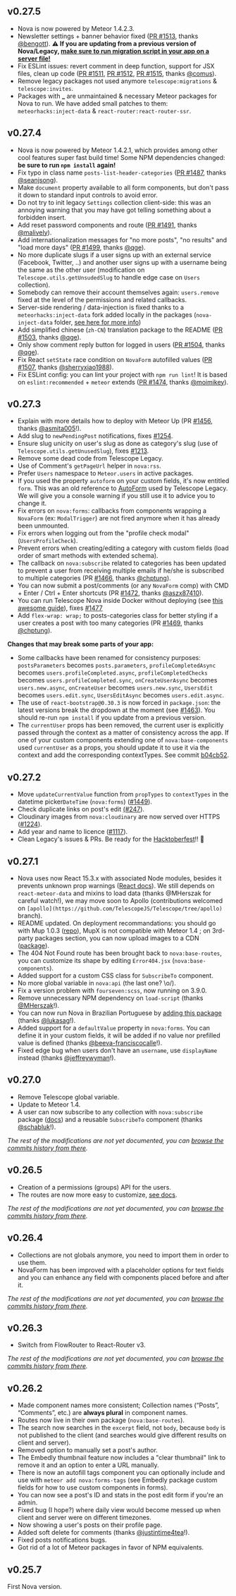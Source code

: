 ## v0.27.5

- Nova is now powered by Meteor 1.4.2.3.
- Newsletter settings + banner behavior fixed ([PR #1513](https://github.com/TelescopeJS/Telescope/pull/1513), thanks [@bengott](https://github.com/bengott)). **⚠️ If you are updating from a previous version of Nova/Legacy, [make sure to run migration script in your app on a server file!](https://github.com/bengott/Telescope/blob/e714aab27b323aee5ddbb97a5ece01a3cdc0e76f/packages/_nova-migrations/lib/server/migrations.js#L746-L782)**
- Fix ESLint issues: revert comment in deep function, support for JSX files, clean up code ([PR #1511](https://github.com/TelescopeJS/Telescope/pull/1511), [PR #1512](https://github.com/TelescopeJS/Telescope/pull/1512), [PR #1515](https://github.com/TelescopeJS/Telescope/pull/1515), thanks [@comus](https://github.com/comus)).
- Remove legacy packages not used anymore `telescope:migrations` & `telescope:invites`.
- Packages with **_** are unmaintained & necessary Meteor packages for Nova to run. We have added small patches to them: `meteorhacks:inject-data` & `react-router:react-router-ssr`.

## v0.27.4

- Nova is now powered by Meteor 1.4.2.1, which provides among other cool features super fast build time! Some NPM dependencies changed: **be sure to run `npm install` again!**
- Fix typo in class name `posts-list-header-categories` ([PR #1487](https://github.com/TelescopeJS/Telescope/pull/1487), thanks [@seanjsong](https://github.com/seanjsong)).
- Make `document` property available to all form components, but don't pass it down to standard input controls to avoid error.
- Do not try to init legacy `Settings` collection client-side: this was an annoying warning that you may have got telling something about a forbidden insert.
- Add reset password components and route ([PR #1491](https://github.com/TelescopeJS/Telescope/pull/1491), thanks [@malively](https://github.com/malively)).
- Add internationalization messages for "no more posts", "no results" and "load more days" ([PR #1499](https://github.com/TelescopeJS/Telescope/pull/1499), thanks [@qge](https://github.com/qge)).
- No more duplicate slugs if a user signs up with an external service (Facebook, Twitter, ..) and another user signs up with a username being the same as the other user (modification on `Telescope.utils.getUnsudedSlug` to handle edge case on `Users` collection).
- Somebody can remove their account themselves again: `users.remove` fixed at the level of the permissions and related callbacks.
- Server-side rendering / data-injection is fixed thanks to a `meteorhacks:inject-data` fork added locally in the packages (`nova-inject-data` folder, [see here for more info](https://github.com/TelescopeJS/Telescope/commit/f988686653b21896c3f5d321f30c34c1b5778628#diff-8f4ee0b18f5c4673b79684ee3c7d2430))
- Add simplified chinese (`zh-CN`) translation package to the README ([PR #1503](https://github.com/TelescopeJS/Telescope/pull/1503), thanks [@qge](https://github.com/qge)).
- Only show comment reply button for logged in users ([PR #1504](https://github.com/TelescopeJS/Telescope/pull/1504), thanks [@qge](https://github.com/qge)).
- Fix React `setState` race condition on `NovaForm` autofilled values ([PR #1507](https://github.com/TelescopeJS/Telescope/pull/1507), thanks [@sherryxiao1988](https://github.com/sherryxiao1988)).
- Fix ESLint config: you can lint your project with `npm run lint`! It is based on `eslint:recommended` + `meteor` extends ([PR #1474](https://github.com/TelescopeJS/Telescope/pull/1474), thanks [@moimikey](https://github.com/moimikey)).

## v0.27.3

- Explain with more details how to deploy with Meteor Up (PR [#1456](https://github.com/TelescopeJS/Telescope/pull/1456), thanks [@asmita005](https://github.com/asmita005)!).
- Add slug to `newPendingPost` notifications, fixes [#1254](https://github.com/TelescopeJS/Telescope/issues/1254).
- Ensure slug unicity on user's slug as done as category's slug (use of `Telescope.utils.getUnusedSlug`), fixes [#1213](https://github.com/TelescopeJS/Telescope/issues/1213).
- Remove some dead code from Telescope Legacy.
- Use of Comment's `getPageUrl` helper in `nova:rss`.
- Prefer `Users` namespace to `Meteor.users` in active packages.
- If you used the property `autoform` on your custom fields, it's now entitled `form`. This was an old reference to [AutoForm](https://github.com/aldeed/meteor-autoform) used by Telescope Legacy. We will give you a console warning if you still use it to advice you to change it.
- Fix errors on `nova:forms`: callbacks from components wrapping a `NovaForm` (ex: `ModalTrigger`) are not fired anymore when it has already been unmounted.
- Fix errors when logging out from the "profile check modal" (`UsersProfileCheck`).
- Prevent errors when creating/editing a category with custom fields (load order of smart methods with extended schema).
- The callback on `nova:subscribe` related to categories has been updated to prevent a user from receiving multiple emails if he/she is subscribed to multiple categories (PR [#1466](https://github.com/TelescopeJS/Telescope/pull/1466), thanks [@chptung](https://github.com/chptung)).
- You can now submit a post/comments (or any `NovaForm` comp) with CMD + Enter / Ctrl + Enter shortcuts (PR [#1472](https://github.com/TelescopeJS/Telescope/pull/1472), thanks [@aszx87410](https://github.com/aszx87410)).
- You can run Telescope Nova inside Docker without deploying (see [this awesome guide](http://spartatek.se/meteor_blog/docker/2016/01/12/running-telescope.html)), fixes [#1477](https://github.com/TelescopeJS/Telescope/issues/1477)
- Add `flex-wrap: wrap;` to posts-categories class for better styling if a user creates a post with too many categories (PR [#1469](https://github.com/TelescopeJS/Telescope/pull/1469), thanks [@chptung](https://github.com/chptung)).

**Changes that may break some parts of your app:**
- Some callbacks have been renamed for consistency purposes: `postsParameters` becomes `posts.parameters`, `profileCompletedAsync` becomes `users.profileCompleted.async`, `profileCompletedChecks` becomes `users.profileCompleted.sync`, `onCreateUserAsync` becomes `users.new.async`, `onCreateUser` becomes `users.new.sync`, `UsersEdit` becomes `users.edit.sync`, `UsersEditAsync` becomes `users.edit.async`.
- The use of `react-bootstrap@0.30.3` is now forced in `package.json`: the latest versions break the dropdown at the moment (see [#1463](https://github.com/TelescopeJS/Telescope/issues/1463)). You should re-run `npm install` if you update from a previous version.
- The `currentUser` props has been removed, the current user is explicitly passed through the context as a matter of consistency across the app. If one of your custom components extending one of `nova:base-components` used `currentUser` as a props, you should update it to use it via the context and add the corresponding contextTypes. See commit [b04cb52](https://github.com/TelescopeJS/Telescope/commit/b04cb5247027fc431f7aa1704ef823ac8ce5fdd1).

## v0.27.2

- Move `updateCurrentValue` function from `propTypes` to `contextTypes` in the datetime picker`DateTime` (`nova:forms`) ([#1449](https://github.com/TelescopeJS/Telescope/issues/1449)).
- Check duplicate links on post's edit [(#247](https://github.com/TelescopeJS/Telescope/issues/247)).
- Cloudinary images from `nova:cloudinary` are now served over HTTPS ([#1224](https://github.com/TelescopeJS/Telescope/issues/1224)).
- Add year and name to licence ([#1117](https://github.com/TelescopeJS/Telescope/issues/1117)).
- Clean Legacy's issues & PRs. Be ready for the [Hacktoberfest](https://hacktoberfest.digitalocean.com/)!! 🍻

## v0.27.1

- Nova uses now React 15.3.x with associated Node modules, besides it prevents unknown prop warnings ([React docs](https://facebook.github.io/react/warnings/unknown-prop.html)). We still depends on `react-meteor-data` and mixins to load data (thanks @MHerszak for careful watch!), we may move soon to Apollo (contributions welcomed on `[apollo](https://github.com/TelescopeJS/Telescope/tree/apollo)` branch).
- README updated. On deployment recommandations: you should go with Mup 1.0.3 ([repo](https://github.com/kadirahq/meteor-up)), MupX is not compatible with Meteor 1.4 ; on 3rd-party packages section, you can now upload images to a CDN ([package](https://github.com/xavcz/nova-forms-upload)).
- The 404 Not Found route has been brought back to `nova:base-routes`, you can customize its shape by editing `Error404.jsx` (`nova:base-components`).
- Added support for a custom CSS class for `SubscribeTo` component.
- No more global variable in `nova:api` (the last one? \o/).
- Fix a version problem with `fourseven:scss`, now running on 3.9.0.
- Remove unnecessary NPM dependency on `load-script` (thanks [@MHerszak](https://github.com/mherszak)!).
- You can now run Nova in Brazilian Portuguese by [adding this package](https://github.com/lukasag/nova-i18n-pt-br) (thanks [@lukasag](https://github.com/lukasag)!).
- Added support for a `defaultValue` property in `nova:forms`. You can define it in your custom fields, it will be added if no value nor prefilled value is defined (thanks [@beeva-franciscocalle](https://github.com/beeva-franciscocalle)!).
- Fixed edge bug when users don't have an `username`, use `displayName` instead (thanks [@jeffreywyman](https://github.com/jeffreywyman)!).

## v0.27.0

- Remove Telescope global variable.
- Update to Meteor 1.4.
- A user can now subscribe to any collection with `nova:subscribe` package ([docs](https://github.com/TelescopeJS/Telescope/tree/master/packages/nova-subscribe)) and a reusable `SubscribeTo` component (thanks [@schabluk](https://github.com/schabluk)!).

*The rest of the modifications are not yet documented, you can [browse the commits history from there](https://github.com/TelescopeJS/Telescope/commits/2b34713c0b6dbf094668f8a87d007443a1e2c580).*

## v0.26.5

- Creation of a permissions (groups) API for the users.
- The routes are now more easy to customize, [see docs](https://github.com/TelescopeJS/Telescope/tree/master#routes).

*The rest of the modifications are not yet documented, you can [browse the commits history from there](https://github.com/TelescopeJS/Telescope/commits/cfc52b1158f3dd9cfc98ef5081f558112dc3c3cc).*

## v0.26.4

- Collections are not globals anymore, you need to import them in order to use them.
- NovaForm has been improved with a placeholder options for text fields and you can enhance any field with components placed before and after it.

*The rest of the modifications are not yet documented, you can [browse the commits history from there](https://github.com/TelescopeJS/Telescope/commits/4f61940b07c48c6b3c7f13a47002c0199652a346).*

## v0.26.3

- Switch from FlowRouter to React-Router v3.

*The rest of the modifications are not yet documented, you can [browse the commits history from there](https://github.com/TelescopeJS/Telescope/commits/7b8624f709b6130fa8f93a141775491dc2455bbf).*

## v0.26.2

- Made component names more consistent; Collection names (“Posts”, “Comments”, etc.) are **always plural** in component names.
- Routes now live in their own package (`nova:base-routes`).
- The search now searches in the `excerpt` field, not `body`, because `body` is not published to the client (and searches would give different results on client and server). 
- Removed option to manually set a post's author. 
- The Embedly thumbnail feature now includes a "clear thumbnail" link to remove it and an option to enter a URL manually. 
- There is now an autofill tags component you can optionally include and use with `meteor add nova:forms-tags` (see Embedly package custom fields for how to use custom components in forms).
- You can now see a post's ID and stats in the post edit form if you're an admin.
- Fixed bug (I hope?) where daily view would become messed up when client and server were on different timezones.
- Now showing a user's posts on their profile page. 
- Added soft delete for comments (thanks [@justintime4tea](https://github.com/justintime4tea)!).
- Fixed posts notifications bugs. 
- Got rid of a lot of Meteor packages in favor of NPM equivalents.

## v0.25.7

First Nova version. 